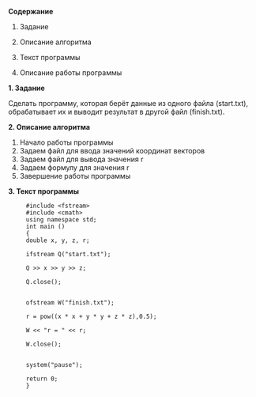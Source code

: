 __Содержание__

1. Задание

2. Описание алгоритма

3. Текст программы

4. Описание работы программы

 
 
  __1. Задание__

Сделать программу, которая берёт данные из одного файла (start.txt), обрабатывает их и выводит результат в другой файл (finish.txt).

 __2. Описание алгоритма__

1. Начало работы программы
2. Задаем файл для ввода значений координат векторов
3. Задаем файл для вывода значения r
4. Задаем формулу для значения r 
5. Завершение работы программы

 __3. Текст программы__
 
         #include <fstream>
         #include <cmath>
         using namespace std;
         int main ()
         {
         double x, y, z, r;

         ifstream Q("start.txt");

         Q >> x >> y >> z;

         Q.close();


         ofstream W("finish.txt");

         r = pow((x * x + y * y + z * z),0.5);

         W << "r = " << r;

         W.close();


         system("pause");

         return 0;
         }




